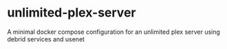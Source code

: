 # unlimited-plex-server
A minimal docker compose configuration for an unlimited plex server using debrid services and usenet
